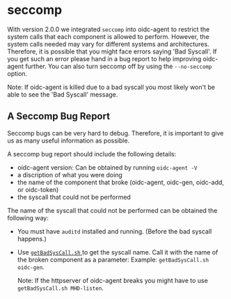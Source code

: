 # seccomp

With version 2.0.0 we integrated ```seccomp``` into oidc-agent to restrict the system calls that each component is allowed to perform. 
However, the system calls needed may vary for different systems and architectures. 
Therefore, it is possible that you might face errors saying 'Bad Syscall'. 
If you get such an error please hand in a bug report to help improving oidc-agent further. 
You can also turn seccomp off by using the ```--no-seccomp``` option.

Note: If oidc-agent is killed due to a bad syscall you most likely won't be able
to see the 'Bad Syscall' message.

## A Seccomp Bug Report

Seccomp bugs can be very hard to debug. Therefore, it is important to give us as
many useful information as possible.

A seccomp bug report should include the following details:
- oidc-agent version: Can be obtained by running ```oidc-agent -V```
- a discription of what you were doing
- the name of the component that broke (oidc-agent, oidc-gen, oidc-add, or
  oidc-token)
- the syscall that could not be performed

The name of the syscall that could not be performed can be obtained the
following way:
- You must have ```auditd``` installed and running. (Before the bad syscall
  happens.)
- Use [ ```getBadSysCall.sh```
  ](https://github.com/indigo-dc/oidc-agent/blob/src/privileges/getBadSysCall.sh) to get the syscall name. 
  Call it with the name of the broken component as a parameter:
Example: ```getBadSysCall.sh oidc-gen```.
  
  Note: If the httpserver of oidc-agent breaks you might have to use
  ```getBadSysCall.sh MHD-listen```.
